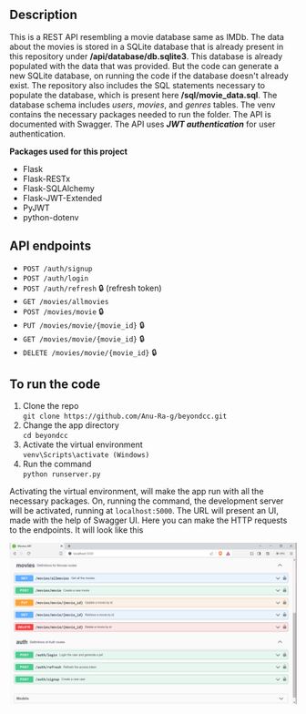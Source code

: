 
## Description

This is a REST API resembling a movie database same as IMDb. The data about the movies is stored in a SQLite database that is already present in this repository under **/api/database/db.sqlite3**. This database is already populated with the data that was provided. But the code can generate a new SQLite database, on running the code if the database doesn't already exist. The repository also includes the SQL statements necessary to populate the database, which is present here **/sql/movie_data.sql**. The database schema includes *users*, *movies*, and *genres* tables. The venv contains the necessary packages needed to run the folder. The API is documented with Swagger. The API uses ***JWT authentication*** for user authentication. 

**Packages used for this project**
- Flask
- Flask-RESTx
- Flask-SQLAlchemy
- Flask-JWT-Extended
- PyJWT
- python-dotenv

## API endpoints

- `POST /auth/signup`  
- `POST /auth/login`  
- `POST /auth/refresh` 🔒 (refresh token)
- `GET /movies/allmovies`
- `POST /movies/movie` 🔒 
- `PUT /movies/movie/{movie_id}` 🔒 
- `GET /movies/movie/{movie_id}` 🔒 
- `DELETE /movies/movie/{movie_id}` 🔒 

## To run the code

1. Clone the repo <br>
    `git clone https://github.com/Anu-Ra-g/beyondcc.git` <br>
2. Change the app directory <br>
    `cd beyondcc` 
3. Activate the virtual environment <br>
    `venv\Scripts\activate (Windows)` <br>
4. Run the command <br>
    `python runserver.py`

Activating the virtual environment, will make the app run with all the necessary packages. On, running the command, the development server will be activated, running at `localhost:5000`. The URL will present an UI, made with the help of Swagger UI. Here you can make the HTTP requests to the endpoints. It will look like this

![alt text for image](/Swagger.png)






